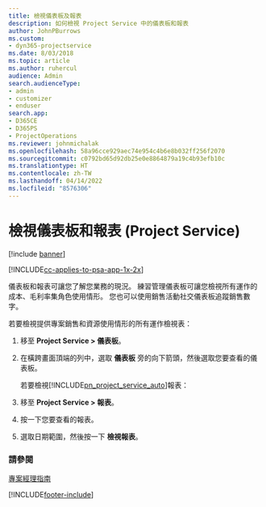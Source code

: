 ```yaml
---
title: 檢視儀表板及報表
description: 如何檢視 Project Service 中的儀表板和報表
author: JohnPBurrows
ms.custom:
- dyn365-projectservice
ms.date: 8/03/2018
ms.topic: article
ms.author: ruhercul
audience: Admin
search.audienceType:
- admin
- customizer
- enduser
search.app:
- D365CE
- D365PS
- ProjectOperations
ms.reviewer: johnmichalak
ms.openlocfilehash: 58a96cce929aec74e954c4b6e8b032ff256f2070
ms.sourcegitcommit: c0792bd65d92db25e0e8864879a19c4b93efb10c
ms.translationtype: HT
ms.contentlocale: zh-TW
ms.lasthandoff: 04/14/2022
ms.locfileid: "8576306"
---
```

# <a name="view-dashboards-and-reports-project-service"></a>檢視儀表板和報表 (Project Service)

[!include [banner](../includes/psa-now-project-operations.md)]

[!INCLUDE[cc-applies-to-psa-app-1x-2x](../includes/cc-applies-to-psa-app-1x-2x.md)]

儀表板和報表可讓您了解您業務的現況。 練習管理儀表板可讓您檢視所有運作的成本、毛利率集角色使用情形。 您也可以使用銷售活動社交儀表板追蹤銷售數字。  
  
 若要檢視提供專案銷售和資源使用情形的所有運作檢視表：  
  
1. 移至 **Project Service > 儀表板**。  
  
2. 在橫跨畫面頂端的列中，選取 **儀表板** 旁的向下箭頭，然後選取您要查看的儀表板。  
  
   若要檢視[!INCLUDE[pn_project_service_auto](../includes/pn-project-service-auto.md)]報表：  
  
3. 移至 **Project Service > 報表**。  
  
4. 按一下您要查看的報表。  
  
5. 選取日期範圍，然後按一下 **檢視報表**。  
  
### <a name="see-also"></a>請參閱  
 [專案經理指南](../psa/project-manager-guide.md)


[!INCLUDE[footer-include](../includes/footer-banner.md)]
